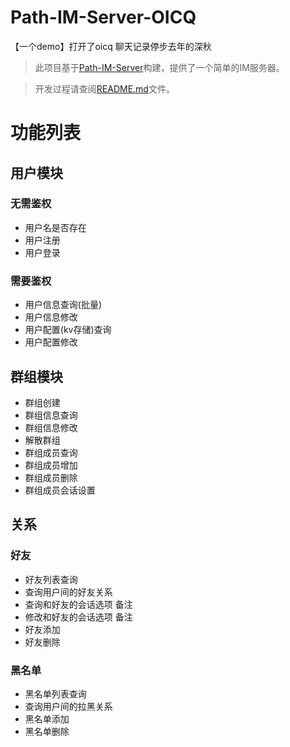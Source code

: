 # Path-IM-Server-OICQ
【一个demo】打开了oicq   聊天记录停步去年的深秋

> 此项目基于[Path-IM-Server](https://github.com/Path-IM/Path-IM-Server)构建，提供了一个简单的IM服务器。

> 开发过程请查阅[README.md](docs/dev/README.md)文件。

# 功能列表
## 用户模块
### 无需鉴权
- 用户名是否存在
- 用户注册
- 用户登录
### 需要鉴权
- 用户信息查询(批量)
- 用户信息修改
- 用户配置(kv存储)查询
- 用户配置修改
## 群组模块
- 群组创建
- 群组信息查询
- 群组信息修改
- 解散群组
- 群组成员查询
- 群组成员增加
- 群组成员删除
- 群组成员会话设置
## 关系
### 好友
- 好友列表查询
- 查询用户间的好友关系
- 查询和好友的会话选项 备注
- 修改和好友的会话选项 备注
- 好友添加
- 好友删除
### 黑名单
- 黑名单列表查询
- 查询用户间的拉黑关系
- 黑名单添加
- 黑名单删除
